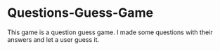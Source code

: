 # Questions-Guess-Game
This game is a question guess game. I made some questions with their answers and let a user guess it.
